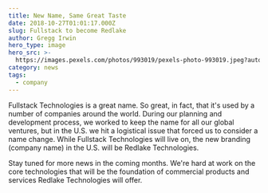 ```yaml
---
title: New Name, Same Great Taste
date: 2018-10-27T01:01:17.000Z
slug: Fullstack to become Redlake
author: Gregg Irwin
hero_type: image
hero_src: >-
  https://images.pexels.com/photos/993019/pexels-photo-993019.jpeg?auto=compress&cs=tinysrgb&h=650&w=940
category: news
tags:
  - company
---
```

Fullstack Technologies is a great name. So great, in fact, that it's used by a number of companies around the world. During our planning and development process, we worked to keep the name for all our global ventures, but in the U.S. we hit a logistical issue that forced us to consider a name change. While Fullstack Technologies will live on, the new branding (company name) in the U.S. will be Redlake Technologies. 

Stay tuned for more news in the coming months. We're hard at work on the core technologies that will be the foundation of commercial products and services Redlake Technologies will offer.
